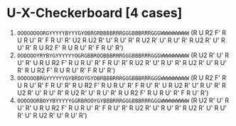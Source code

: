 # U-X-Checkerboard [4 cases]

1. `OOOOOOOORGYYYYYBYYYGYOBRGRBBBBRRRGGGBBBRRRGGGWWWWWWWWW` (R U R2 F' R U R U' R' F R U' R' U2 R U2 R' U' R U' R' R U2 R' U' R U' R' R U2 R' U' R U' R' R U R2 F' R U R U' R' F R U' R')
1. `OOOOOOYRYBYGYYYYYYOGRGBBROOBBBRRRGGGBBBRRRGGGWWWWWWWWW` (R U2 R' U' R U' R' U R U R2 F' R U R U' R' F R U' R' R U2 R' U' R U' R' R U2 R' U' R U' R' R U R2 F' R U R U' R' F R U' R')
1. `OOOOOOBRGYYYYYYGYBROOYGYOBRBBBRRRGGGBBBRRRGGGWWWWWWWWW` (R U R2 F' R U R U' R' F R U' R' R U R2 F' R U R U' R' F R U' R' U R U2 R' U' R U' R' R U2 R' U' R U' R' R U2 R' U' R U' R' R U R2 F' R U R U' R' F R U' R')
1. `OOOOOORBOYYBYYYYYGGRBROOYGYBBBRRRGGGBBBRRRGGGWWWWWWWWW` (R U2 R' U' R U' R' U R U R2 F' R U R U' R' F R U' R' R U2 R' U' R U' R' R U2 R' U' R U' R' U' R U2 R' U' R U' R')
